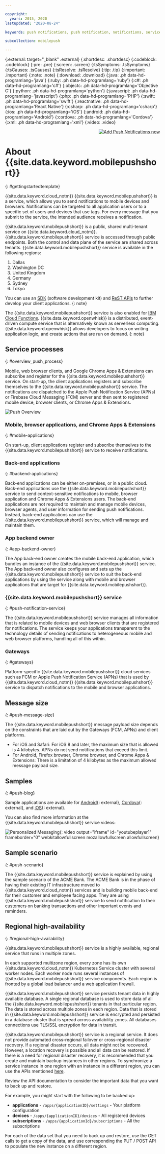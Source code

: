 ```yaml
---

copyright:
  years: 2015, 2020
lastupdated: "2020-08-24"

keywords: push notifications, push notification, notifications, service credentials, service processes, push message size, regional high availability

subcollection: mobilepush

---
```


{:external: target="_blank" .external}
{:shortdesc: .shortdesc}
{:codeblock: .codeblock}
{:pre: .pre}
{:screen: .screen}
{:tsSymptoms: .tsSymptoms}
{:tsCauses: .tsCauses}
{:tsResolve: .tsResolve}
{:tip: .tip}
{:important: .important}
{:note: .note}
{:download: .download}
{:java: .ph data-hd-programlang='java'}
{:ruby: .ph data-hd-programlang='ruby'}
{:c#: .ph data-hd-programlang='c#'}
{:objectc: .ph data-hd-programlang='Objective C'}
{:python: .ph data-hd-programlang='python'}
{:javascript: .ph data-hd-programlang='javascript'}
{:php: .ph data-hd-programlang='PHP'}
{:swift: .ph data-hd-programlang='swift'}
{:reactnative: .ph data-hd-programlang='React Native'}
{:csharp: .ph data-hd-programlang='csharp'}
{:ios: .ph data-hd-programlang='iOS'}
{:android: .ph data-hd-programlang='Android'}
{:cordova: .ph data-hd-programlang='Cordova'}
{:xml: .ph data-hd-programlang='xml'}
{:video: .video}

<p align="right"><a href="https://cloud.ibm.com/catalog/services/push-notifications"><img src="images/addpushnow.jpg" alt="Add Push Notifications now"/></a>
</p>

# About {{site.data.keyword.mobilepushshort}} 
{: #gettingstartedtemplate}

{{site.data.keyword.cloud_notm}} {{site.data.keyword.mobilepushshort}} is a service, which allows you to send notifications to mobile devices and browsers. Notifications can be targeted to all application users or to a specific set of users and devices that use tags. For every message that you submit to the service, the intended audience receives a notification.

{{site.data.keyword.mobilepushshort}} is a public, shared multi-tenant service on {{site.data.keyword.cloud_notm}}. {{site.data.keyword.mobilepushshort}} service is accessed through public endpoints. Both the control and data plane of the service are shared across tenants. {{site.data.keyword.mobilepushshort}} service is available in the following regions: 
1. Dallas 
1. Washington DC
1. United Kingdom
1. Germany
1. Sydney
1. Tokyo

You can use an [SDK](/docs/mobilepush?topic=mobilepush-install-sdk) (software development kit) and [ReST APIs](/docs/mobilepush?topic=mobilepush-apis-for-push-notifications) to further develop your client applications.
{: note}

The {{site.data.keyword.mobilepushshort}} service is also enabled for [IBM Cloud Functions](https://cloud.ibm.com/docs/openwhisk?topic=openwhisk-getting-started). {{site.data.keyword.openwhisk}} is a distributed, event-driven compute service that is alternatively known as serverless computing. {{site.data.keyword.openwhisk}} allows developers to focus on writing application logic, and create actions that are run on demand.
{: note}

## Service processes
{: #overview_push_process}

Mobile, web browser clients, and Google Chrome Apps & Extensions can subscribe and register for the {{site.data.keyword.mobilepushshort}} service. On start-up, the client applications registers and subscribe themselves to the {{site.data.keyword.mobilepushshort}} service. The notifications are dispatched to the Apple Push Notification Service (APNs) or Firebase Cloud Messaging (FCM) server and then sent to registered mobile device, browser clients, or Chrome Apps & Extensions.

![Push Overview](images/overview.jpg "Service processes flow for backend apps configuration and sending notifications through the Push notifications service")

### Mobile, browser applications, and Chrome Apps & Extensions
{: #mobile-applications}

On start-up, client applications register and subscribe themselves to the {{site.data.keyword.mobilepushshort}} service to receive notifications.

### Back-end applications
{: #backend-applications}

Back-end applications can be either on-premises, or in a public cloud. Back-end applications use the {{site.data.keyword.mobilepushshort}} service to send context-sensitive notifications to mobile, browser application and Chrome Apps & Extensions users. The back-end applications are not required to maintain and manage mobile devices, browser agents, and user information for sending push notifications. Instead, back-end applications can use the {{site.data.keyword.mobilepushshort}} service, which will manage and maintain them.

### App backend owner
{: #app-backend-owner}

The App back-end owner creates the mobile back-end application, which bundles an instance of the {{site.data.keyword.mobilepushshort}} service. The App back-end owner also configures and sets up the {{site.data.keyword.mobilepushshort}} service to suit the back-end applications by using the service along with mobile and browser applications that are target for {{site.data.keyword.mobilepushshort}}.

### {{site.data.keyword.mobilepushshort}} service
{: #push-notification-service}

The {{site.data.keyword.mobilepushshort}} service manages all information that is related to mobile devices and web browser clients that are registered for notifications. The service keeps your applications transparent to the technology details of sending notifications to heterogeneous mobile and web browser platforms, handling all of this within.

### Gateways
{: #gateways}

Platform-specific {{site.data.keyword.mobilepushshort}} cloud services such as FCM or Apple Push Notification Service (APNs) that is used by {{site.data.keyword.cloud_notm}} {{site.data.keyword.mobilepushshort}} service to dispatch notifications to the mobile and browser applications.

## Message size
{: #push-message-size}

The {{site.data.keyword.mobilepushshort}} message payload size depends on the constraints that are laid out by the Gateways (FCM, APNs) and client platforms. 

- For iOS and Safari: For iOS 8 and later, the maximum size that is allowed is 4 kilobytes. APNs do not send notifications that exceed this limit.
- For Android, Firefox browser, Chrome browser, and Chrome Apps & Extensions: There is a limitation of 4 kilobytes as the maximum allowed message payload size.

## Samples
{: #push-blog}

Sample applications are available for [Android](https://github.com/ibm-bluemix-mobile-services/bms-samples-android-hellopush/){: external}, [Cordova](https://github.com/ibm-bluemix-mobile-services/bms-samples-cordova-hellopush){: external}, and [iOS](https://github.com/ibm-bluemix-mobile-services/bms-samples-swift-hellopush){: external}.

You can also find more information at the {{site.data.keyword.mobilepushshort}} service videos:

![Personalized Messaging](https://www.youtube.com/embed/1wO30GfiLaI){: video output="iframe" id="youtubeplayer1" frameborder="0" webkitallowfullscreen mozallowfullscreen allowfullscreen}

## Sample scenario 
{: #push-scenario}

The {{site.data.keyword.mobilepushshort}} service is explained by using the sample scenario of the ACME Bank. The ACME Bank is in the phase of having their existing IT infrastructure moved to {{site.data.keyword.cloud_notm}} services and is building mobile back-end for their customer and employee facing apps. They are using {{site.data.keyword.mobilepushshort}} service to send notification to their customers on banking transactions and other important events and reminders.

## Regional high-availability
{: #regional-high-availability}

{{site.data.keyword.mobilepushshort}} service is a highly available, regional service that runs in multiple zones.

In each supported multizone region, every zone has its own {{site.data.keyword.cloud_notm}} Kubernetes Service cluster with several worker nodes. Each worker node runs several instances of {{site.data.keyword.mobilepushshort}} service components. Each region is fronted by a global load balancer and a web application firewall.

{{site.data.keyword.mobilepushshort}} service persists tenant data in highly available database. A single regional database is used to store data of all the {{site.data.keyword.mobilepushshort}} tenants in that particular region. The data is stored across multiple zones in each region. Data that is stored in {{site.data.keyword.mobilepushshort}} service is encrypted and persisted in a database cluster that is spread across availability zones. All databases connections use TLS/SSL encryption for data in transit. 

{{site.data.keyword.mobilepushshort}} service is a regional service. It does not provide automated cross-regional failover or cross-regional disaster recovery. If a regional disaster occurs, all data might not be recovered. However, a location recovery is possible and all data can be restored. If there is a need for regional disaster recovery, it is recommended that you create and maintain backup instances in other regions. To synchronize a service instance in one region with an instance in a different region, you can use the APIs mentioned [here](https://us-south.imfpush.cloud.ibm.com/imfpush/).

Review the API documentation to consider the important data that you want to back up and restore.

For example, you might start with the following to be backed up:
- **applications** - `/apps/{applicationID}/settings` - Your platform configuration
- **devices** - `/apps/{applicationID}/devices` - All registered devices
- **subscriptions** - `/apps/{applicationId}/subscriptions` - All the subscriptions

For each of the data set that you need to back up and restore, use the GET calls to get a copy of the data, and use corresponding the PUT / POST API to populate the new instance on a different region.
